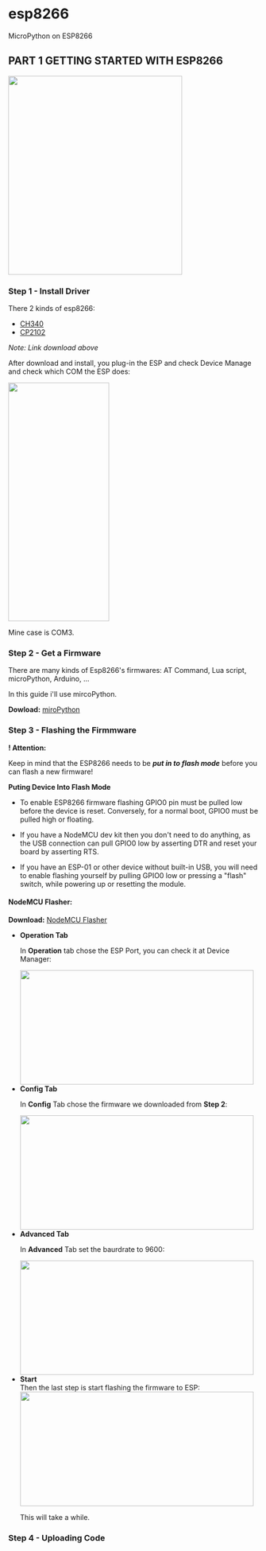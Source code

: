 # esp8266
MicroPython on ESP8266

## PART 1  GETTING STARTED WITH ESP8266

<img src="https://imgur.com/QLv7y19.jpg" height="400" width="350">

### Step 1 - Install Driver

There 2 kinds of esp8266:
- [CH340](https://sparks.gogo.co.nz/assets/_site_/downloads/CH34x_Install_Windows_v3_4.zip)
- [CP2102](https://www.silabs.com/documents/public/software/CP210x_Universal_Windows_Driver.zip)

*Note: Link download above*

After download and install, you plug-in the ESP and check Device Manage and check which COM the ESP does:

<img src="https://imgur.com/XQ1uemr.png" height="480" width ="203">

Mine case is COM3.

### Step 2 - Get a Firmware

There are many kinds of  Esp8266's firmwares: AT Command, Lua script, microPython, Arduino, ...

In this guide i'll use mircoPython.

**Dowload:** [miroPython](https://micropython.org/download)

### Step 3 - Flashing the Firmmware 

**! Attention:**

Keep in mind that the ESP8266 needs to be ***put in to flash mode*** before you can flash a new firmware!

**Puting Device Into Flash Mode**

- To enable ESP8266 firmware flashing GPIO0 pin must be pulled low before the device is reset. Conversely, for a normal boot, GPIO0 must be pulled high or floating.

- If you have a NodeMCU dev kit then you don't need to do anything, as the USB connection can pull GPIO0 low by asserting DTR and reset your board by asserting RTS.

- If you have an ESP-01 or other device without built-in USB, you will need to enable flashing yourself by pulling GPIO0 low or pressing a "flash" switch, while powering up or resetting the module.


#### NodeMCU Flasher:

**Download:**
[NodeMCU Flasher](https://github.com/nodemcu/nodemcu-flasher)

<ul>
<li><b>Operation Tab</b></li>

In **Operation** tab chose the ESP Port, you can check it at Device Manager:

<img src = "https://i.imgur.com/Km2JFhb.png" height="230" width="470">
<li><b>Config Tab</b></li>

In **Config** Tab chose the firmware we downloaded from **Step 2**:  

<img src ="https://i.imgur.com/F8GMwXI.png" height="230" width="470">

<li><b>Advanced Tab</b></li>

In **Advanced** Tab set the baurdrate to 9600:  

<img src="https://i.imgur.com/LrAB3gg.png" height="230" width="470">

<li><b>Start </b></li>
 Then the last step is start flashing the firmware to ESP:

<img src="https://i.imgur.com/rbCUNjx.png" height="230" width="470">

This will take a while.

</ul>

### Step 4 - Uploading Code